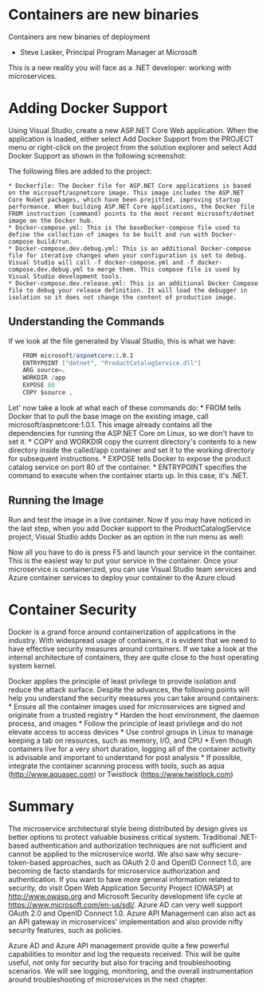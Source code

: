 #  Containers are new binaries
Containers are new binaries of deployment
- Steve Lasker, Principal Program Manager at Microsoft

This is a new reality you will face as a .NET developer: working with microservices.


# Adding Docker Support
Using Visual Studio, create a new ASP.NET Core Web application. When the application is loaded, either select Add Docker Support from the PROJECT menu or right-click on the project from the solution explorer and select Add Docker Support as shown in the following screenshot:

The following files are added to the project:

    * Dockerfile: The Docker file for ASP.NET Core applications is based on the microsoft/aspnetcore image. This image includes the ASP.NET Core NuGet packages, which have been prejitted, improving startup performance. When building ASP.NET Core applications, the Docker file FROM instruction (command) points to the most recent microsoft/dotnet image on the Docker hub.
    * Docker-compose.yml: This is the baseDocker-compose file used to define the collection of images to be built and run with Docker-compose build/run.
    * Docker-compose.dev.debug.yml: This is an additional Docker-compose file for iterative changes when your configuration is set to debug. Visual Studio will call -f docker-compose.yml and -f docker-compose.dev.debug.yml to merge them. This compose file is used by Visual Studio development tools.
    * Docker-compose.dev.release.yml: This is an additional Docker Compose file to debug your release definition. It will load the debugger in isolation so it does not change the content of production image. 

## Understanding the Commands
If we look at the file generated by Visual Studio, this is what we have:
```s
    FROM microsoft/aspnetcore:1.0.1
    ENTRYPOINT ["dotnet", "ProductCatalogService.dll"]
    ARG source=.
    WORKDIR /app
    EXPOSE 80
    COPY $source .
```

Let' now take a look at what each of these commands do:
    * FROM tells Docker that to pull the base image on the existing image, call microsoft/aspnetcore:1.0.1. This image already contains all the dependencies for running the ASP.NET Core on Linux, so we don't have to set it.
    * COPY and WORKDIR copy the current directory's contents to a new directory inside the called/app container and set it to the working directory for subsequent instructions.
    * EXPOSE tells Docker to expose the product catalog service on port 80 of the container.
    * ENTRYPOINT specifies the command to execute when the container starts up. In this case, it's .NET.

## Running the Image
Run and test the image in a live container. Now if you may have noticed in the last step, when you add Docker support to the ProductCatalogService project, Visual Studio adds Docker as an option in the run menu as well:

Now all you have to do is press F5 and launch your service in the container. This is the easiest way to put your service in the container. Once your microservice is containerized, you can use Visual Studio team services and Azure container services to deploy your container to the Azure cloud

# Container Security
Docker is a grand force around containerization of applications in the industry. With widespread usage of containers, it is evident that we need to have effective security measures around containers. If we take a look at the internal architecture of containers, they are quite close to the host operating system kernel.

Docker applies the principle of least privilege to provide isolation and reduce the attack surface. Despite the advances, the following points will help you understand the security measures you can take around containers:
    * Ensure all the container images used for microservices are signed and originate from a trusted registry
    * Harden the host environment, the daemon process, and images
    * Follow the principle of least privilege and do not elevate access to access devices
    * Use control groups in Linux to manage keeping a tab on resources, such as memory, I/O, and CPU
    * Even though containers live for a very short duration, logging all of the container activity is advisable and important to understand for post analysis
    * If possible, integrate the container scanning process with tools, such as aqua (http://www.aquasec.com) or Twistlock (https://www.twistlock.com)

# Summary
The microservice architectural style being distributed by design gives us better options to protect valuable business critical system. Traditional .NET-based authentication and authorization techniques are not sufficient and cannot be applied to the microservice world. We also saw why secure-token-based approaches, such as OAuth 2.0 and OpenID Connect 1.0, are becoming de facto standards for microservice authorization and authentication. If you want to have more general information related to security, do visit Open Web Application Security Project (OWASP) at http://www.owasp.org and Microsoft Security development life cycle at https://www.microsoft.com/en-us/sdl/. Azure AD can very well support OAuth 2.0 and OpenID Connect 1.0. Azure API Management can also act as an API gateway in microservices' implementation and also provide nifty security features, such as policies.

Azure AD and Azure API management provide quite a few powerful capabilities to monitor and log the requests received. This will be quite useful, not only for security but also for tracing and troubleshooting scenarios. We will see logging, monitoring, and the overall instrumentation around troubleshooting of microservices in the next chapter.



